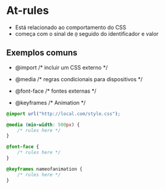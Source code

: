 # At-rules

* Está relacionado ao comportamento do CSS
* começa com o sinal de `@` seguido do identificador e valor

## Exemplos comuns

- @import     /* incluir um CSS externo */

- @media      /*  regras condicionais para dispositivos */

- @font-face  /* fontes externas */

- @keyframes  /* Animation */

```css
@import url("http://local.com/style.css");

@media (min-width: 500px) {
    /* rules here */
}

@font-face {
    /* rules here */
}

@keyframes nameofanimation {
    /* rules here */
}

```